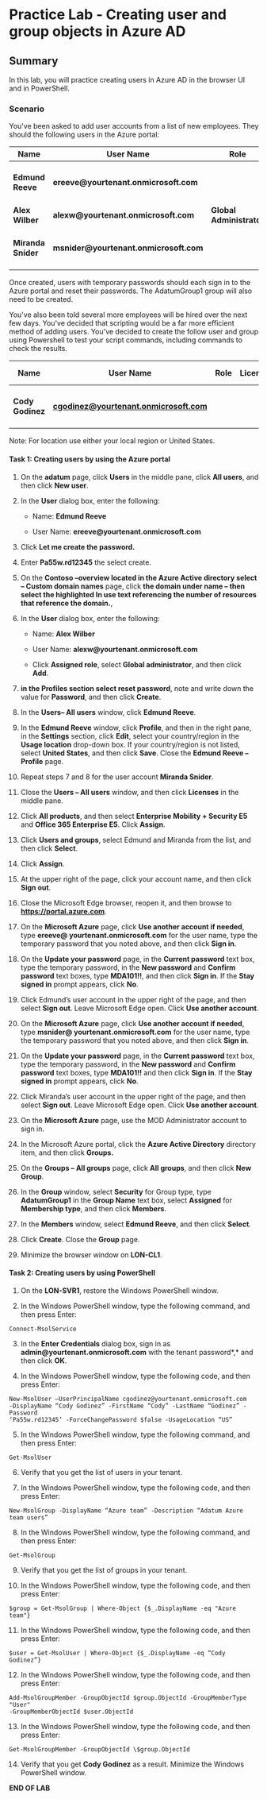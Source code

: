 # Practice Lab - Creating user and group objects in Azure AD

## Summary

In this lab, you will practice creating users in Azure AD in the browser UI and in PowerShell.

### Scenario

You've been asked to add user accounts from a list of new employees.  They should the following users in the Azure portal:

| **Name**           | **User Name**                           | **Role**                 | **License**                 | **Password**      | **Security Group** |
|--------------------|-----------------------------------------|--------------------------|-----------------------------|-------------------|--------------------|
| **Edmund Reeve**   | **ereeve\@yourtenant.onmicrosoft.com**  |                          | **EMS E5 and O365 Ent E5**  | **Pa55w.rd12345** | **AdatumGroup1**   |
| **Alex Wilber**    | **alexw\@yourtenant.onmicrosoft.com**   | **Global Administrator** |                             | **(temporary)**   |                    |
| **Miranda Snider** | **msnider\@yourtenant.onmicrosoft.com** |                          | **EMS E5 and O365 Ent E5**  | **(temporary)**   |                    |

Once created, users with temporary passwords should each sign in to the Azure portal and reset their passwords. The AdatumGroup1 group will also need to be created.

You've also been told several more employees will be hired over the next few days.  You've decided that scripting would be a far more efficient method of adding users. You've decided to create the follow user and group using Powershell to test your script commands, including commands to check the results. 

| **Name**           | **User Name**                           | **Role**                 | **License**                 | **Password**      | **Security Group** |
|--------------------|-----------------------------------------|--------------------------|-----------------------------|-------------------|--------------------|
| **Cody Godinez**   | **cgodinez@yourtenant.onmicrosoft.com**  |                          |   | **Pa55w.rd12345** | **Adatum Azure team users**   |

Note: For location use either your local region or United States. 

#### Task 1: Creating users by using the Azure portal

1.  On the **adatum** page, click **Users** in the middle pane, click **All
    users**, and then click **New user**.

2.  In the **User** dialog box, enter the following:

    -  Name: **Edmund Reeve**

    -  User Name: **ereeve\@yourtenant.onmicrosoft.com**

3.  Click **Let me create the password.**

4.  Enter **Pa55w.rd12345** the select create.

5.  On the **Contoso –overview located in the Azure Active directory select –
    Custom domain names** page, click **the domain under name – then select the
    highlighted In use text referencing the number of resources that reference
    the domain.**,

6.  In the **User** dialog box, enter the following:

    -  Name: **Alex Wilber**

    -  User Name: **alexw\@yourtenant.onmicrosoft.com**

    -  Click **Assigned role**, select **Global administrator**, and then click
        **Add**.

7.  **in the Profiles section select reset password**, note and write down the
    value for **Password**, and then click **Create**.

8.  In the **Users– All users** window, click **Edmund Reeve**.

9.  In the **Edmund Reeve** window, click **Profile**, and then in the right
    pane, in the **Settings** section, click **Edit**, select your
    country/region in the **Usage location** drop-down box. If your
    country/region is not listed, select **United States**, and then click
    **Save**. Close the **Edmund Reeve – Profile** page.

10. Repeat steps 7 and 8 for the user account **Miranda Snider**.

11. Close the **Users – All users** window, and then click **Licenses** in the
    middle pane.

12. Click **All products**, and then select **Enterprise Mobility + Security
    E5** and **Office 365 Enterprise E5**. Click **Assign**.

13. Click **Users and groups**, select Edmund and Miranda from the list, and
    then click **Select**.

14. Click **Assign**.

15. At the upper right of the page, click your account name, and then click
    **Sign out**.

16. Close the Microsoft Edge browser, reopen it, and then browse to
    **https://portal.azure.com**.

17. On the **Microsoft Azure** page, click **Use another account if needed**,
    type **ereeve\@ yourtenant.onmicrosoft.com** for the user name, type the
    temporary password that you noted above, and then click **Sign in**.

18. On the **Update your password** page, in the **Current password** text box,
    type the temporary password, in the **New password** and **Confirm
    password** text boxes, type **MDA101!!**, and then click **Sign in**. If the
    **Stay signed in** prompt appears, click **No**.

19. Click Edmund’s user account in the upper right of the page, and then select
    **Sign out**. Leave Microsoft Edge open. Click **Use another account**.

20. On the **Microsoft Azure** page, click **Use another account if needed**,
    type **msnider\@ yourtenant.onmicrosoft.com** for the user name, type the
    temporary password that you noted above, and then click **Sign in**.

21. On the **Update your password** page, in the **Current password** text box,
    type the temporary password, in the **New password** and **Confirm
    password** text boxes, type **MDA101!!** and then click **Sign in**. If the
    **Stay signed in** prompt appears, click **No**.

22. Click Miranda’s user account in the upper right of the page, and then select
    **Sign out**. Leave Microsoft Edge open. Click **Use another account**.

23. On the **Microsoft Azure** page, use the MOD Administrator account to sign
    in.

24. In the Microsoft Azure portal, click the **Azure Active Directory**
    directory item, and then click **Groups.**

25. On the **Groups – All groups** page, click **All groups**, and then click
    **New Group**.

26. In the **Group** window, select **Security** for Group type, type
    **AdatumGroup1** in the **Group Name** text box, select **Assigned** for
    **Membership type**, and then click **Members**.

27. In the **Members** window, select **Edmund Reeve**, and then click
    **Select**.

28. Click **Create**. Close the **Group** page.

29. Minimize the browser window on **LON-CL1**.

#### Task 2: Creating users by using PowerShell

1.  On the **LON-SVR1**, restore the Windows PowerShell window.

2.  In the Windows PowerShell window, type the following command, and then press
    Enter:

```
Connect-MsolService

```
3.  In the **Enter Credentials** dialog box, sign in as
    **admin\@yourtenant.onmicrosoft.com** with the tenant password*,* and then
    click **OK**.

4.  In the Windows PowerShell window, type the following code, and then press
    Enter:

```
New-MsolUser –UserPrincipalName cgodinez@yourtenant.onmicrosoft.com
-DisplayName “Cody Godinez” -FirstName “Cody” -LastName “Godinez” -Password
‘Pa55w.rd12345’ -ForceChangePassword $false -UsageLocation “US”

```
5.  In the Windows PowerShell window, type the following command, and then press
    Enter:

```
Get-MsolUser

```
6.  Verify that you get the list of users in your tenant.

7.  In the Windows PowerShell window, type the following code, and then press
    Enter:

```
New-MsolGroup -DisplayName “Azure team” -Description “Adatum Azure team users”

```
8.  In the Windows PowerShell window, type the following command, and then press
    Enter:

```
Get-MsolGroup

```
9.  Verify that you get the list of groups in your tenant.

10.  In the Windows PowerShell window, type the following code, and then press
    Enter:

```
$group = Get-MsolGroup | Where-Object {$_.DisplayName -eq "Azure team"}

```
11.  In the Windows PowerShell window, type the following code, and then press
    Enter:

```
$user = Get-MsolUser | Where-Object {$_.DisplayName -eq “Cody Godinez”}

```
12.  In the Windows PowerShell window, type the following code, and then press
    Enter:

```
Add-MsolGroupMember -GroupObjectId $group.ObjectId -GroupMemberType "User"
-GroupMemberObjectId $user.ObjectId

```
13.  In the Windows PowerShell window, type the following code, and then press
    Enter:

```
Get-MsolGroupMember -GroupObjectId \$group.ObjectId

```
14.  Verify that you get **Cody Godinez** as a result. Minimize the Windows PowerShell window.

**END OF LAB**